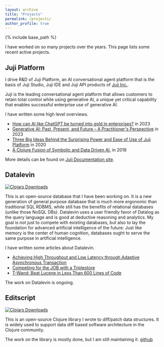 ```yaml
---
layout: archive
title: "Projects"
permalink: /projects/
author_profile: true
---
```


{% include base_path %}

I have worked on so many projects over the years. This page lists some recent active
projects.

Juji Platform
---

I drive R&D of Juji Platform, an AI conversational agent platform that is the
basis of Juji Studio, Juji IDE and Juji API products of [Juji
Inc.](https://juji.io).

Juji is the leading conversational agent platform that allows customers to
retain total control while using generative AI, a unique yet critical capability
that enables successful enterprise use of generative AI.

I have written some high level overviews.

* [How can AI like ChatGPT be turned into gold in
  enterprises?](https://juji.io/blog/how-can-you-turn-ai-like-chatgt-into-gold-in-enterprise/)
  in 2023
* [Generative AI: Past, Present, and Future – A Practitioner's Perspective](https://www.slideshare.net/slideshow/genaipdf/260536464) in 2023
* [Three Big Ideas Behind the Surprising Power and Ease of Use of Juji Platform](https://juji.io/blog/three-big-ideas-behind-the-surprising-power-and-ease-of-use-of-juji-platform/)
  in 2020
* [A Clojure Fusion of Symbolic and Data Driven
  AI.](https://www.youtube.com/watch?v=phA4bMjKvCY&t=5s) in 2018

More details can be found on [Juji Documentation site](https://juji.io/docs).

Datalevin
---

[![Clojars Downloads](https://img.shields.io/clojars/dt/datalevin)](https://clojars.org/datalevin)


This is an open-source database that I have been working on. It is a new
generation of general purpose database that is much more ergonomic than
traditional SQL RDBMS, while still has the benefits of relational databases
(unlike those NoSQL DBs). Datalevin uses a user friendly favor of Datalog as the
query language and is good at deductive reasoning and analytics. My
goal is not just to compete with existing databases, but also to lay the
foundation for advanced artificial intelligence of the future: Just like memory
is the center of human cognition, databases ought to serve the same purpose in
artificial intelligence.

I have written some articles about Datalevin.

* [Achieving High Throughput and Low Latency through Adaptive Asynchronous
  Transaction](https://yyhh.org/blog/2025/02/achieving-high-throughput-and-low-latency-through-adaptive-asynchronous-transaction/)
* [Competing for the JOB with a
  Triplestore](https://yyhh.org/blog/2024/09/competing-for-the-job-with-a-triplestore/)
* [T-Wand: Beat Lucene in Less Than 600 Lines of
  Code](https://yyhh.org/blog/2021/11/t-wand-beat-lucene-in-less-than-600-lines-of-code/)

The work on Datalevin is ongoing.

Editscript
---

[![Clojars Downloads](https://img.shields.io/clojars/dt/juji%2Feditscript)](https://clojars.org/juji/editscript)

This is an open-source Clojure library I wrote to diff/patch data structures. It
is widely used to support data diff based software architecture in the Clojure
community.

The work on the library is mostly done, but I am still maintaining it.
[github](https://github.com/juji-io/editscript)
